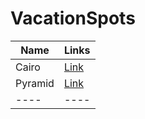 # VacationSpots
| Name | Links |
|------|------|
| Cairo | [Link](/JasonTour.md) |
| Pyramid | [Link](/thanhtour.md) |
|----|----|
